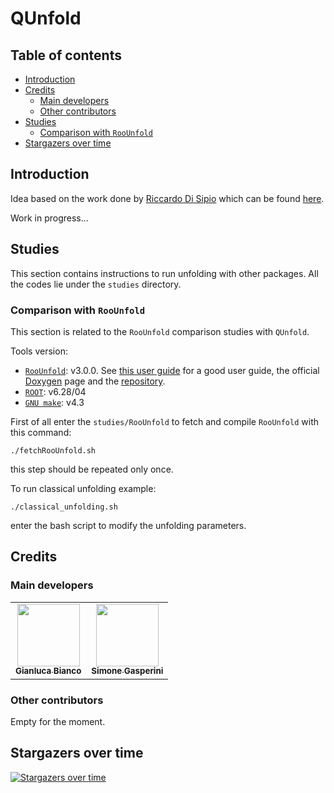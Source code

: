 # QUnfold

## Table of contents

- [Introduction](#introduction)
- [Credits](#credits)
  - [Main developers](#main-developers)
  - [Other contributors](#other-contributors)
- [Studies](#studies)
  - [Comparison with `RooUnfold`](#comparison-with-roounfold)
- [Stargazers over time](#stargazers-over-time)

## Introduction

Idea based on the work done by [Riccardo Di Sipio](https://github.com/rdisipio) which can be found [here](https://github.com/rdisipio/quantum_unfolding).

Work in progress...

## Studies

This section contains instructions to run unfolding with other packages. All the codes lie under the `studies` directory.

### Comparison with `RooUnfold`

This section is related to the `RooUnfold` comparison studies with `QUnfold`.

Tools version:

- [`RooUnfold`](https://gitlab.cern.ch/RooUnfold/RooUnfold): v3.0.0. See [this user guide](https://statisticalmethods.web.cern.ch/StatisticalMethods/unfolding/RooUnfold_01-Methods_PY/) for a good user guide, the official [Doxygen](http://roounfold.web.cern.ch/index.html) page and the [repository](https://github.com/roofit-dev/RooUnfold).
- [`ROOT`](https://root.cern/releases/release-62804/): v6.28/04
- [`GNU make`](https://www.gnu.org/software/make/): v4.3

First of all enter the `studies/RooUnfold` to fetch and compile `RooUnfold` with this command:

```shell
./fetchRooUnfold.sh
```

this step should be repeated only once.

To run classical unfolding example:

```shell
./classical_unfolding.sh
```

enter the bash script to modify the unfolding parameters.

## Credits

### Main developers

<table>
  <tr>
    <td align="center"><a href="https://justwhit3.github.io/"><img src="https://avatars.githubusercontent.com/u/48323961?v=4" width="100px;" alt=""/><br /><sub><b>Gianluca Bianco</b></sub></a></td>
    <td align="center"><a href="https://github.com/SimoneGasperini"><img src="https://avatars2.githubusercontent.com/u/71086758?s=400&v=4" width="100px;" alt=""/><br /><sub><b>Simone Gasperini</b></sub></a></td>
  </tr>
</table>

### Other contributors

<!-- ALL-CONTRIBUTORS-LIST:START - Do not remove or modify this section -->
<!-- prettier-ignore-start -->
<!-- markdownlint-disable -->

<!-- markdownlint-restore -->
<!-- prettier-ignore-end -->

<!-- ALL-CONTRIBUTORS-LIST:END -->

Empty for the moment.

## Stargazers over time

[![Stargazers over time](https://starchart.cc/JustWhit3/QUnfold.svg)](https://starchart.cc/JustWhit3/QUnfold)